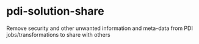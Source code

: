 # pdi-solution-share
Remove security and other unwanted information and meta-data from PDI jobs/transformations to share with others

